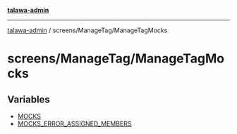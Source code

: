 [**talawa-admin**](../../../README.md)

***

[talawa-admin](../../../README.md) / screens/ManageTag/ManageTagMocks

# screens/ManageTag/ManageTagMocks

## Variables

- [MOCKS](variables/MOCKS.md)
- [MOCKS\_ERROR\_ASSIGNED\_MEMBERS](variables/MOCKS_ERROR_ASSIGNED_MEMBERS.md)
